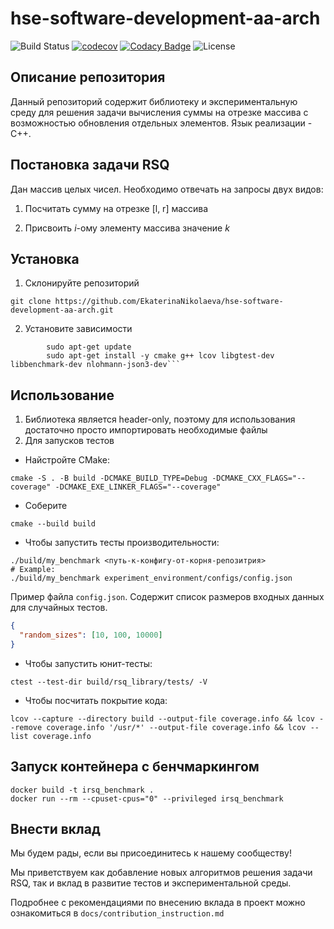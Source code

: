 # hse-software-development-aa-arch

![Build Status](https://github.com/EkaterinaNikolaeva/hse-software-development-aa-arch/actions/workflows/ci.yml/badge.svg)
[![codecov](https://codecov.io/gh/EkaterinaNikolaeva/hse-software-development-aa-arch/graph/badge.svg?token=3TD7AGNN9H)](https://codecov.io/gh/EkaterinaNikolaeva/hse-software-development-aa-arch)
[![Codacy Badge](https://app.codacy.com/project/badge/Grade/c6738c14413447e78cebd7ce79f8e130)](https://app.codacy.com/gh/EkaterinaNikolaeva/hse-software-development-aa-arch/dashboard?utm_source=gh&utm_medium=referral&utm_content=&utm_campaign=Badge_grade)
![License](https://img.shields.io/github/license/EkaterinaNikolaeva/hse-software-development-aa-arch)

## Описание репозитория

Данный репозиторий содержит библиотеку и экспериментальную среду для решения задачи вычисления суммы на отрезке массива
с возможностью обновления отдельных элементов. Язык реализации - C++.

## Постановка задачи RSQ

Дан массив целых чисел. Необходимо отвечать на запросы двух видов:

1. Посчитать сумму на отрезке [l, r] массива

2. Присвоить $i$-ому элементу массива значение $k$

## Установка

1. Склонируйте репозиторий

```shell
git clone https://github.com/EkaterinaNikolaeva/hse-software-development-aa-arch.git
```

2. Установите зависимости

```shell
        sudo apt-get update
        sudo apt-get install -y cmake g++ lcov libgtest-dev libbenchmark-dev nlohmann-json3-dev```
```

## Использование

1. Библиотека является header-only, поэтому для использования достаточно просто импортировать необходимые файлы
2. Для запусков тестов

* Найстройте CMake:

```shell
cmake -S . -B build -DCMAKE_BUILD_TYPE=Debug -DCMAKE_CXX_FLAGS="--coverage" -DCMAKE_EXE_LINKER_FLAGS="--coverage"
```

* Соберите

```shell
cmake --build build
```

* Чтобы запустить тесты производительности:

```shell
./build/my_benchmark <путь-к-конфигу-от-корня-репозитрия>
# Example:
./build/my_benchmark experiment_environment/configs/config.json
```


Пример файла `config.json`. Содержит список размеров входных данных
для случайных тестов.

```json
{
  "random_sizes": [10, 100, 10000]
}
```

* Чтобы запустить юнит-тесты:

```shell
ctest --test-dir build/rsq_library/tests/ -V
```

* Чтобы посчитать покрытие кода:

```shell
lcov --capture --directory build --output-file coverage.info && lcov --remove coverage.info '/usr/*' --output-file coverage.info && lcov --list coverage.info
```

## Запуск контейнера с бенчмаркингом

```shell
docker build -t irsq_benchmark .
docker run --rm --cpuset-cpus="0" --privileged irsq_benchmark 
```

## Внести вклад

Мы будем рады, если вы присоединитесь к нашему сообществу!

Мы приветствуем как добавление новых алгоритмов решения задачи RSQ, так и вклад в развитие тестов и экспериментальной среды.

Подробнее с рекомендациями по внесению вклада в проект можно ознакомиться в `docs/contribution_instruction.md`